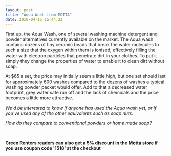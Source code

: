 ```yaml
---
layout: post
title: "Aqua Wash from MOTTA"
date: 2010-04-15 15:44:22
---
```


First up, the Aqua Wash, one of several washing machine detergent and powder alternatives currently available on the market. The Aqua wash contains dozens of tiny ceramic beads that break the water molecules to such a size that the oxygen within them is ionised, effectively filling the water with electron particles that penetrate dirt in your clothes. To put it simply they change the properties of water to enable it to clean dirt without soap.

At $65 a set, the price may initially seem a little high, but one set should last for approximately 600 washes compared to the dozens of washes a typical washing powder packet would offer. Add to that a decreased water footprint, grey water safe run off and the lack of chemicals and the price becomes a little more attractive.

*We'd be interested to know if anyone has used the Aqua wash yet, or if you've used any of the other equivalents such as soap nuts.*

*How do they compare to conventional powders or home made soap?*

 

**Green Renters readers can also get a 5% discount in the <a href="http://motta.com.au" target="_blank">Motta store</a> if you use coupon code '1518' at the checkout**